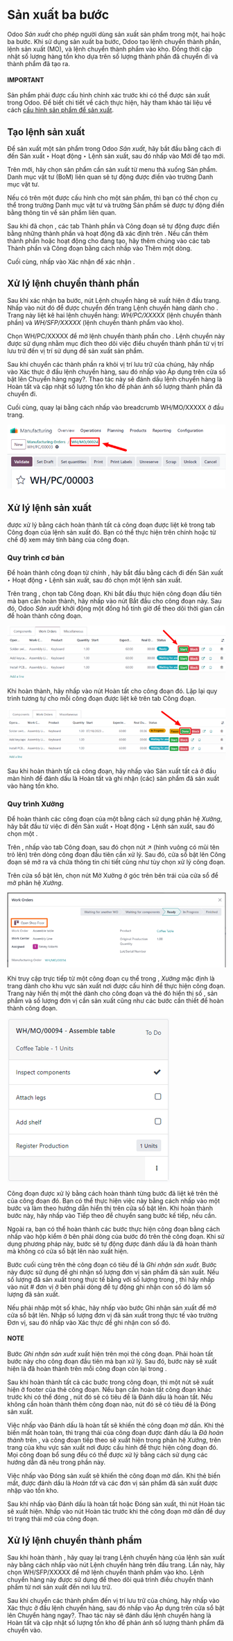 # Sản xuất ba bước

Odoo *Sản xuất* cho phép người dùng sản xuất sản phẩm trong một, hai hoặc ba bước. Khi sử dụng sản xuất ba bước, Odoo tạo lệnh chuyển thành phần, lệnh sản xuất (MO), và lệnh chuyển thành phẩm vào kho. Đồng thời cập nhật số lượng hàng tồn kho dựa trên số lượng thành phần đã chuyển đi và thành phẩm đã tạo ra.

#### IMPORTANT
Sản phẩm phải được cấu hình chính xác trước khi có thể được sản xuất trong Odoo. Để biết chi tiết về cách thực hiện, hãy tham khảo tài liệu về cách [cấu hình sản phẩm để sản xuất](configure_manufacturing_product.md#manufacturing-management-configure-manufacturing-product).

## Tạo lệnh sản xuất

Để sản xuất một sản phẩm trong Odoo *Sản xuất*, hãy bắt đầu bằng cách đi đến Sản xuất ‣ Hoạt động ‣ Lệnh sản xuất, sau đó nhấp vào Mới để tạo  mới.

Trên  mới, hãy chọn sản phẩm cần sản xuất từ ​​menu thả xuống Sản phẩm. Danh mục vật tư (BoM) liên quan sẽ tự động được điền vào trường Danh mục vật tư.

Nếu có trên một  được cấu hình cho một sản phẩm, thì bạn có thể chọn  cụ thể trong trường Danh mục vật tư và trường Sản phẩm sẽ được tự động điền bằng thông tin về sản phẩm liên quan.

Sau khi đã chọn , các tab Thành phần và Công đoạn sẽ tự động được điền bằng những thành phần và hoạt động đã xác định trên . Nếu cần thêm thành phần hoặc hoạt động cho  đang tạo, hãy thêm chúng vào các tab Thành phần và Công đoạn bằng cách nhấp vào Thêm một dòng.

Cuối cùng, nhấp vào Xác nhận để xác nhận .

## Xử lý lệnh chuyển thành phần

Sau khi xác nhận  ba bước, nút Lệnh chuyển hàng sẽ xuất hiện ở đầu trang. Nhấp vào nút đó để được chuyển đến trang Lệnh chuyển hàng dành cho . Trang này liệt kê hai lệnh chuyển hàng: *WH/PC/XXXXX* (lệnh chuyển thành phần) và *WH/SFP/XXXXX* (lệnh chuyển thành phẩm vào kho).

Chọn WH/PC/XXXXX để mở lệnh chuyển thành phần cho . Lệnh chuyển này được sử dụng nhằm mục đích theo dõi việc điều chuyển thành phần từ vị trí lưu trữ đến vị trí sử dụng để sản xuất sản phẩm.

Sau khi chuyển các thành phần ra khỏi vị trí lưu trữ của chúng, hãy nhấp vào Xác thực ở đầu lệnh chuyển hàng, sau đó nhấp vào Áp dụng trên cửa sổ bật lên Chuyển hàng ngay?. Thao tác này sẽ đánh dấu lệnh chuyển hàng là Hoàn tất và cập nhật số lượng tồn kho để phản ánh số lượng thành phần đã chuyển đi.

Cuối cùng, quay lại  bằng cách nhấp vào breadcrumb WH/MO/XXXXX ở đầu trang.

![Breadcrumb của lệnh sản xuất trên một lệnh chuyển thành phần.](three_step_manufacturing/mo-bread-crumb.png)

## Xử lý lệnh sản xuất

 được xử lý bằng cách hoàn thành tất cả công đoạn được liệt kê trong tab Công đoạn của lệnh sản xuất đó. Bạn có thể thực hiện trên chính  hoặc từ chế độ xem máy tính bảng của công đoạn.

### Quy trình cơ bản

Để hoàn thành công đoạn từ chính , hãy bắt đầu bằng cách đi đến Sản xuất ‣ Hoạt động ‣ Lệnh sản xuất, sau đó chọn một lệnh sản xuất.

Trên trang , chọn tab Công đoạn. Khi bắt đầu thực hiện công đoạn đầu tiên mà bạn cần hoàn thành, hãy nhấp vào nút Bắt đầu cho công đoạn này. Sau đó, Odoo *Sản xuất* khởi động một đồng hồ tính giờ để theo dõi thời gian cần để hoàn thành công đoạn.

![Nút Bắt đầu cho công đoạn trong lệnh sản xuất.](three_step_manufacturing/start-button-2.png)

Khi hoàn thành, hãy nhấp vào nút Hoàn tất cho công đoạn đó. Lặp lại quy trình tương tự cho mỗi công đoạn được liệt kê trên tab Công đoạn.

![Nút Hoàn tất cho công đoạn trong lệnh sản xuất.](three_step_manufacturing/done-button.png)

Sau khi hoàn thành tất cả công đoạn, hãy nhấp vào Sản xuất tất cả ở đầu màn hình để đánh dấu  là Hoàn tất và ghi nhận (các) sản phẩm đã sản xuất vào hàng tồn kho.

### Quy trình Xưởng

Để hoàn thành các công đoạn của một  bằng cách sử dụng phân hệ *Xưởng*, hãy bắt đầu từ việc đi đến Sản xuất ‣ Hoạt động ‣ Lệnh sản xuất, sau đó chọn một .

Trên , nhấp vào tab Công đoạn, sau đó chọn nút ↗️ (hình vuông có mũi tên trỏ lên) trên dòng công đoạn đầu tiên cần xử lý. Sau đó, cửa sổ bật lên Công đoạn sẽ mở ra và chứa thông tin chi tiết cũng như tùy chọn xử lý công đoạn.

Trên cửa sổ bật lên, chọn nút Mở Xưởng ở góc trên bên trái của cửa sổ để mở phân hệ *Xưởng*.

![Nút Mở Xưởng để thực hiện công đoạn trong lệnh sản xuất.](three_step_manufacturing/shop-floor-button.png)

Khi truy cập trực tiếp từ một công đoạn cụ thể trong , *Xưởng* mặc định là trang dành cho khu vực sản xuất nơi được cấu hình để thực hiện công đoạn. Trang này hiển thị một thẻ dành cho công đoạn và thẻ đó hiển thị số , sản phẩm và số lượng đơn vị cần sản xuất cũng như các bước cần thiết để hoàn thành công đoạn.

![Thẻ công đoạn trên trang khu vực sản xuất trong phân hệ Xưởng.](three_step_manufacturing/work-order-card.png)

Công đoạn được xử lý bằng cách hoàn thành từng bước đã liệt kê trên thẻ của công đoạn đó. Bạn có thể thực hiện việc này bằng cách nhấp vào một bước và làm theo hướng dẫn hiển thị trên cửa sổ bật lên. Khi hoàn thành bước này, hãy nhấp vào Tiếp theo để chuyển sang bước kế tiếp, nếu cần.

Ngoài ra, bạn có thể hoàn thành các bước thực hiện công đoạn bằng cách nhấp vào hộp kiểm ở bên phải dòng của bước đó trên thẻ công đoạn. Khi sử dụng phương pháp này, bước sẽ tự động được đánh dấu là đã hoàn thành mà không có cửa sổ bật lên nào xuất hiện.

Bước cuối cùng trên thẻ công đoạn có tiêu đề là *Ghi nhận sản xuất*. Bước này được sử dụng để ghi nhận số lượng đơn vị sản phẩm đã sản xuất. Nếu số lượng đã sản xuất trong thực tế bằng với số lượng trong , thì hãy nhấp vào nút # đơn vị ở bên phải dòng để tự động ghi nhận con số đó làm số lượng đã sản xuất.

Nếu phải nhập một số khác, hãy nhấp vào bước Ghi nhận sản xuất để mở cửa sổ bật lên. Nhập số lượng đơn vị đã sản xuất trong thực tế vào trường Đơn vị, sau đó nhấp vào Xác thực để ghi nhận con số đó.

#### NOTE
Bước *Ghi nhận sản xuất* xuất hiện trên mọi thẻ công đoạn. Phải hoàn tất bước này cho công đoạn đầu tiên mà bạn xử lý. Sau đó, bước này sẽ xuất hiện là đã hoàn thành trên mỗi công đoạn còn lại trong .

Sau khi hoàn thành tất cả các bước trong công đoạn, thì một nút sẽ xuất hiện ở footer của thẻ công đoạn. Nếu bạn cần hoàn tất công đoạn khác trước khi có thể đóng , nút đó sẽ có tiêu đề là Đánh dấu là hoàn tất. Nếu không cần hoàn thành thêm công đoạn nào, nút đó sẽ có tiêu đề là Đóng sản xuất.

Việc nhấp vào Đánh dấu là hoàn tất sẽ khiến thẻ công đoạn mờ dần. Khi thẻ biến mất hoàn toàn, thì trạng thái của công đoạn được đánh dấu là  *Đã hoàn thành* trên , và công đoạn tiếp theo sẽ xuất hiện trong phân hệ *Xưởng*, trên trang của khu vực sản xuất nơi được cấu hình để thực hiện công đoạn đó. Mọi công đoạn bổ sung đều có thể được xử lý bằng cách sử dụng các hướng dẫn đã nêu trong phần này.

Việc nhấp vào Đóng sản xuất sẽ khiến thẻ công đoạn mờ dần. Khi thẻ biến mất,  được đánh dấu là *Hoàn tất* và các đơn vị sản phẩm đã sản xuất được nhập vào tồn kho.

Sau khi nhấp vào Đánh dấu là hoàn tất hoặc Đóng sản xuất, thì nút Hoàn tác sẽ xuất hiện. Nhấp vào nút Hoàn tác trước khi thẻ công đoạn mờ dần để duy trì trạng thái mở của công đoạn.

## Xử lý lệnh chuyển thành phẩm

Sau khi hoàn thành , hãy quay lại trang Lệnh chuyển hàng của lệnh sản xuất này bằng cách nhấp vào nút Lệnh chuyển hàng trên đầu trang. Lần này, hãy chọn WH/SFP/XXXXX để mở lệnh chuyển thành phẩm vào kho. Lệnh chuyển hàng này được sử dụng để theo dõi quá trình điều chuyển thành phẩm từ nơi sản xuất đến nơi lưu trữ.

Sau khi chuyển các thành phẩm đến vị trí lưu trữ của chúng, hãy nhấp vào Xác thực ở đầu lệnh chuyển hàng, sau đó nhấp vào Áp dụng trên cửa sổ bật lên Chuyển hàng ngay?. Thao tác này sẽ đánh dấu lệnh chuyển hàng là Hoàn tất và cập nhật số lượng tồn kho để phản ánh số lượng thành phẩm đã chuyển vào.
